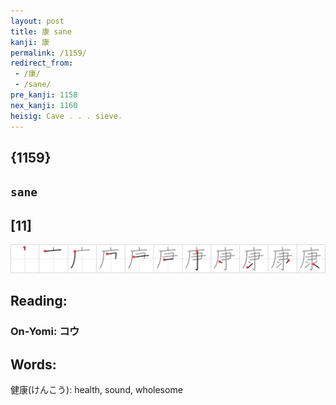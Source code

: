 ```yaml
---
layout: post
title: 康 sane
kanji: 康
permalink: /1159/
redirect_from:
 - /康/
 - /sane/
pre_kanji: 1158
nex_kanji: 1160
heisig: Cave . . . sieve.
---
```


## {1159}

## `sane`

## [11]

<div class="stroke"><img src="../images/E5BAB7.png" /></div>

## Reading:

### On-Yomi: コウ

## Words:

健康(けんこう): health, sound, wholesome
